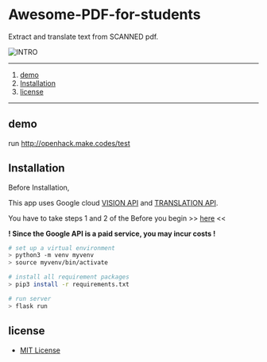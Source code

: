 # Awesome-PDF-for-students

Extract and translate text from SCANNED pdf.

![INTRO](https://github.com/DdukTwiSun/server/blob/master/intro.jpg)


*****

1. [demo](#demo)
2. [Installation](#installation)
3. [license](#license)
*****



## demo

run http://openhack.make.codes/test



## Installation

Before Installation,

This app uses Google cloud [VISION API](https://cloud.google.com/vision/) and [TRANSLATION API](https://cloud.google.com/translate).

 You have to take steps 1 and 2 of the Before you begin >> [here](https://cloud.google.com/translate/docs/quickstart) <<

**! Since the Google API is a paid service, you may incur costs !** 



```bash
# set up a virtual environment
> python3 -m venv myvenv
> source myvenv/bin/activate

# install all requirement packages
> pip3 install -r requirements.txt

# run server
> flask run
```

## license

* [MIT License](LICENSE)

  

